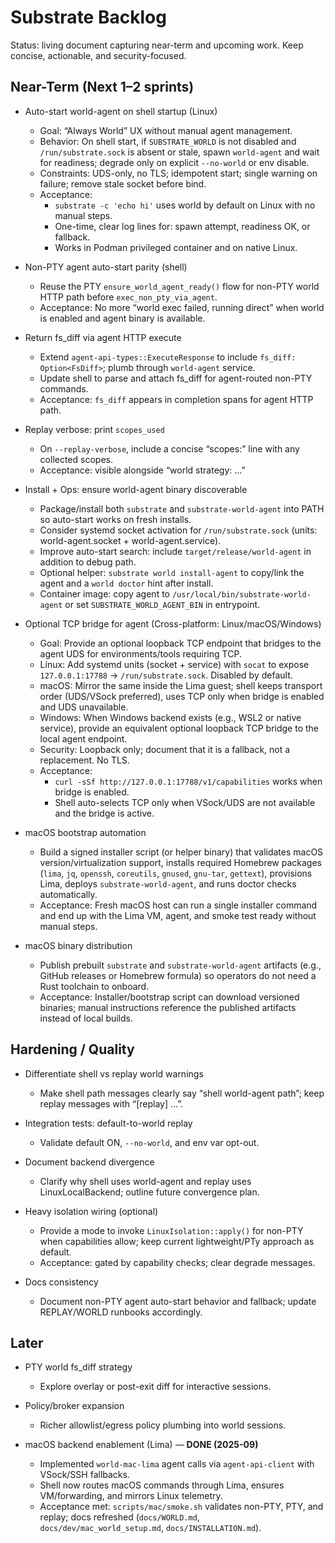 # Substrate Backlog

Status: living document capturing near-term and upcoming work. Keep concise, actionable, and security-focused.

## Near-Term (Next 1–2 sprints)

- Auto-start world-agent on shell startup (Linux)
  - Goal: “Always World” UX without manual agent management.
  - Behavior: On shell start, if `SUBSTRATE_WORLD` is not disabled and `/run/substrate.sock` is absent or stale, spawn `world-agent` and wait for readiness; degrade only on explicit `--no-world` or env disable.
  - Constraints: UDS-only, no TLS; idempotent start; single warning on failure; remove stale socket before bind.
  - Acceptance:
    - `substrate -c 'echo hi'` uses world by default on Linux with no manual steps.
    - One-time, clear log lines for: spawn attempt, readiness OK, or fallback.
    - Works in Podman privileged container and on native Linux.

- Non-PTY agent auto-start parity (shell)
  - Reuse the PTY `ensure_world_agent_ready()` flow for non-PTY world HTTP path before `exec_non_pty_via_agent`.
  - Acceptance: No more “world exec failed, running direct” when world is enabled and agent binary is available.

- Return fs_diff via agent HTTP execute
  - Extend `agent-api-types::ExecuteResponse` to include `fs_diff: Option<FsDiff>`; plumb through `world-agent` service.
  - Update shell to parse and attach fs_diff for agent-routed non-PTY commands.
  - Acceptance: `fs_diff` appears in completion spans for agent HTTP path.

- Replay verbose: print `scopes_used`
  - On `--replay-verbose`, include a concise “scopes:” line with any collected scopes.
  - Acceptance: visible alongside “world strategy: …”

- Install + Ops: ensure world-agent binary discoverable
  - Package/install both `substrate` and `substrate-world-agent` into PATH so auto-start works on fresh installs.
  - Consider systemd socket activation for `/run/substrate.sock` (units: world-agent.socket + world-agent.service).
  - Improve auto-start search: include `target/release/world-agent` in addition to debug path.
  - Optional helper: `substrate world install-agent` to copy/link the agent and a `world doctor` hint after install.
  - Container image: copy agent to `/usr/local/bin/substrate-world-agent` or set `SUBSTRATE_WORLD_AGENT_BIN` in entrypoint.

- Optional TCP bridge for agent (Cross-platform: Linux/macOS/Windows)
  - Goal: Provide an optional loopback TCP endpoint that bridges to the agent UDS for environments/tools requiring TCP.
  - Linux: Add systemd units (socket + service) with `socat` to expose `127.0.0.1:17788` → `/run/substrate.sock`. Disabled by default.
  - macOS: Mirror the same inside the Lima guest; shell keeps transport order (UDS/VSock preferred), uses TCP only when bridge is enabled and UDS unavailable.
  - Windows: When Windows backend exists (e.g., WSL2 or native service), provide an equivalent optional loopback TCP bridge to the local agent endpoint.
  - Security: Loopback only; document that it is a fallback, not a replacement. No TLS.
  - Acceptance:
    - `curl -sSf http://127.0.0.1:17788/v1/capabilities` works when bridge is enabled.
    - Shell auto-selects TCP only when VSock/UDS are not available and the bridge is active.

- macOS bootstrap automation
  - Build a signed installer script (or helper binary) that validates macOS version/virtualization support, installs required Homebrew packages (`lima`, `jq`, `openssh`, `coreutils`, `gnused`, `gnu-tar`, `gettext`), provisions Lima, deploys `substrate-world-agent`, and runs doctor checks automatically.
  - Acceptance: Fresh macOS host can run a single installer command and end up with the Lima VM, agent, and smoke test ready without manual steps.

- macOS binary distribution
  - Publish prebuilt `substrate` and `substrate-world-agent` artifacts (e.g., GitHub releases or Homebrew formula) so operators do not need a Rust toolchain to onboard.
  - Acceptance: Installer/bootstrap script can download versioned binaries; manual instructions reference the published artifacts instead of local builds.

## Hardening / Quality

- Differentiate shell vs replay world warnings
  - Make shell path messages clearly say “shell world-agent path”; keep replay messages with “[replay] …”.
- Integration tests: default-to-world replay
  - Validate default ON, `--no-world`, and env var opt-out.
- Document backend divergence
  - Clarify why shell uses world-agent and replay uses LinuxLocalBackend; outline future convergence plan.

- Heavy isolation wiring (optional)
  - Provide a mode to invoke `LinuxIsolation::apply()` for non-PTY when capabilities allow; keep current lightweight/PTy approach as default.
  - Acceptance: gated by capability checks; clear degrade messages.

- Docs consistency
  - Document non-PTY agent auto-start behavior and fallback; update REPLAY/WORLD runbooks accordingly.

## Later

- PTY world fs_diff strategy
  - Explore overlay or post-exit diff for interactive sessions.
- Policy/broker expansion
  - Richer allowlist/egress policy plumbing into world sessions.

- macOS backend enablement (Lima) — **DONE (2025-09)**
  - Implemented `world-mac-lima` agent calls via `agent-api-client` with VSock/SSH fallbacks.
  - Shell now routes macOS commands through Lima, ensures VM/forwarding, and mirrors Linux telemetry.
  - Acceptance met: `scripts/mac/smoke.sh` validates non-PTY, PTY, and replay; docs refreshed (`docs/WORLD.md`, `docs/dev/mac_world_setup.md`, `docs/INSTALLATION.md`).
